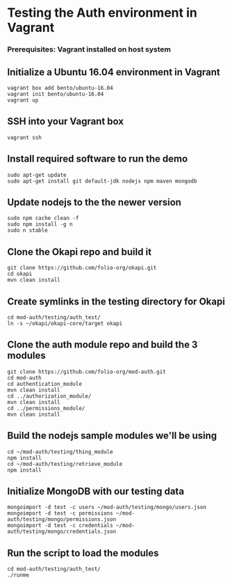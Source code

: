 # Testing the Auth environment in Vagrant

### Prerequisites: Vagrant installed on host system

## Initialize a Ubuntu 16.04 environment in Vagrant

```
vagrant box add bento/ubuntu-16.04
vagrant init bento/ubuntu-16.04
vagrant up
```

## SSH into your Vagrant box
```
vagrant ssh
```

## Install required software to run the demo

```
sudo apt-get update
sudo apt-get install git default-jdk nodejs npm maven mongodb
```

## Update nodejs to the the newer version

```
sudo npm cache clean -f
sudo npm install -g n
sudo n stable
```

## Clone the Okapi repo and build it
```
git clone https://github.com/folio-org/okapi.git
cd okapi
mvn clean install
```

## Create symlinks in the testing directory for Okapi
```
cd mod-auth/testing/auth_test/
ln -s ~/okapi/okapi-core/target okapi
```

## Clone the auth module repo and build the 3 modules
```
git clone https://github.com/folio-org/mod-auth.git
cd mod-auth
cd authentication_module
mvn clean install
cd ../authorization_module/
mvn clean install
cd ../permissions_module/
mvn clean install
```

## Build the nodejs sample modules we'll be using

```
cd ~/mod-auth/testing/thing_module
npm install
cd ~/mod-auth/testing/retrieve_module
npm install
```

## Initialize MongoDB with our testing data

```
mongoimport -d test -c users ~/mod-auth/testing/mongo/users.json
mongoimport -d test -c permissions ~/mod-auth/testing/mongo/permissions.json  
mongoimport -d test -c credentials ~/mod-auth/testing/mongo/credentials.json 
```

## Run the script to load the modules

```
cd mod-auth/testing/auth_test/
./runme
```
